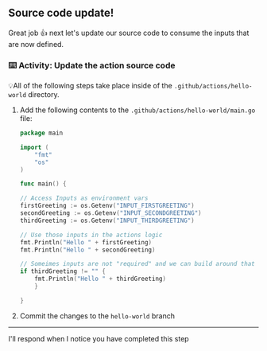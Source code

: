 ## Source code update!

Great job 👍 next let's update our source code to consume the inputs that are now defined.

### :keyboard: Activity: Update the action source code

💡All of the following steps take place inside of the `.github/actions/hello-world` directory.

1. Add the following contents to the `.github/actions/hello-world/main.go` file:

   ```go
   package main

   import (
       "fmt"
       "os"
   )

   func main() {

   // Access Inputs as environment vars
   firstGreeting := os.Getenv("INPUT_FIRSTGREETING")
   secondGreeting := os.Getenv("INPUT_SECONDGREETING")
   thirdGreeting := os.Getenv("INPUT_THIRDGREETING")

   // Use those inputs in the actions logic
   fmt.Println("Hello " + firstGreeting)
   fmt.Println("Hello " + secondGreeting)

   // Someimes inputs are not "required" and we can build around that
   if thirdGreeting != "" {
       fmt.Println("Hello " + thirdGreeting)
       }

   }
   ```

1. Commit the changes to the `hello-world` branch

---

I'll respond when I notice you have completed this step

